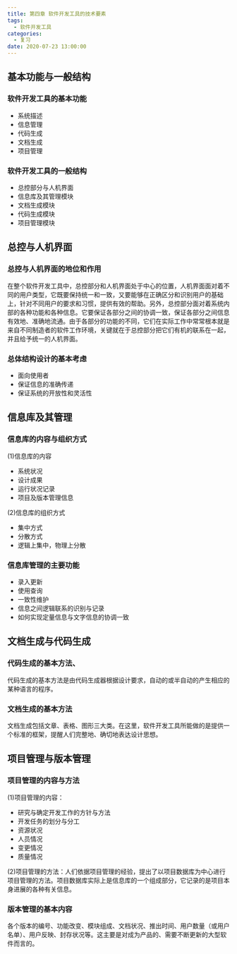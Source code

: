 ```yaml
---
title: 第四章 软件开发工具的技术要素
tags:
  - 软件开发工具
categories:
  - 复习
date: 2020-07-23 13:00:00
---
```

## 基本功能与一般结构
### 软件开发工具的基本功能
- 系统描述
- 信息管理
- 代码生成
- 文档生成
- 项目管理
### 软件开发工具的一般结构
- 总控部分与人机界面
- 信息库及其管理模块
- 文档生成模块
- 代码生成模块
- 项目管理模块

## 总控与人机界面
### 总控与人机界面的地位和作用
在整个软件开发工具中，总控部分和人机界面处于中心的位置，人机界面面对着不同的用户类型，它既要保持统一和一致，又要能够在正确区分和识别用户的基础上，针对不同用户的要求和习惯，提供有效的帮助。另外，总控部分面对着系统内部的各种功能和各种信息。它要保证各部分之间的协调一致，保证各部分之间信息有效地、准确地流通。由于各部分的功能的不同，它们在实际工作中常常根本就是来自不同制造者的软件工作环境，关键就在于总控部分把它们有机的联系在一起，并且给予统一的人机界面。
### 总体结构设计的基本考虑
- 面向使用者
- 保证信息的准确传递
- 保证系统的开放性和灵活性
## 信息库及其管理
### 信息库的内容与组织方式
(1)信息库的内容  
- 系统状况
- 设计成果
- 运行状况记录
- 项目及版本管理信息  

(2)信息库的组织方式  
- 集中方式
- 分散方式
- 逻辑上集中，物理上分散
### 信息库管理的主要功能
- 录入更新
- 使用查询
- 一致性维护
- 信息之间逻辑联系的识别与记录
- 如何实现定量信息与文字信息的协调一致

## 文档生成与代码生成
### 代码生成的基本方法、
代码生成的基本方法是由代码生成器根据设计要求，自动的或半自动的产生相应的某种语言的程序。
### 文档生成的基本方法
文档生成包括文章、表格、图形三大类。在这里，软件开发工具所能做的是提供一个标准的框架，提醒人们完整地、确切地表达设计思想。

## 项目管理与版本管理
### 项目管理的内容与方法
(1)项目管理的内容：  
- 研究与确定开发工作的方针与方法
- 开发任务的划分与分工
- 资源状况
- 人员情况
- 变更情况
- 质量情况

(2)项目管理的方法：人们依据项目管理的经验，提出了以项目数据库为中心进行项目管理的方法。项目数据库实际上是信息库的一个组成部分，它记录的是项目本身进展的各种有关信息。
### 版本管理的基本内容
各个版本的编号、功能改变、模块组成、文档状况、推出时间、用户数量（或用户名单）、用户反映、封存状况等。这主要是对成为产品的、需要不断更新的大型软件而言的。